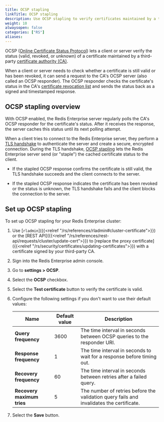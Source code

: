 ```yaml
---
title: OCSP stapling
linkTitle: OCSP stapling
description: Use OCSP stapling to verify certificates maintained by a third-party CA and authenticate connection attempts between clients and servers.
weight: 10
alwaysopen: false
categories: ["RS"]
aliases: 
---
```


OCSP ([Online Certificate Status Protocol](https://en.wikipedia.org/wiki/Online_Certificate_Status_Protocol)) lets a client or server verify the status (valid, revoked, or unknown) of a certificate maintained by a third-party [certificate authority (CA)](https://en.wikipedia.org/wiki/Certificate_authority).

When a client or server needs to check whether a certificate is still valid or has been revoked, it can send a request to the CA's OCSP server (also called an OCSP responder). The OCSP responder checks the certificate's status in the CA's [certificate revocation list](https://en.wikipedia.org/wiki/Certificate_revocation_list) and sends the status back as a signed and timestamped response.

## OCSP stapling overview

 With OCSP enabled, the Redis Enterprise server regularly polls the CA's OCSP responder for the certificate's status. After it receives the response, the server caches this status until its next polling attempt.

 When a client tries to connect to the Redis Enterprise server, they perform a [TLS handshake](https://en.wikipedia.org/wiki/Transport_Layer_Security#TLS_handshake) to authenticate the server and create a secure, encrypted connection. During the TLS handshake, [OCSP stapling](https://en.wikipedia.org/wiki/OCSP_stapling) lets the Redis Enterprise server send (or "staple") the cached certificate status to the client.

- If the stapled OCSP response confirms the certificate is still valid, the TLS handshake succeeds and the client connects to the server.

- If the stapled OCSP response indicates the certificate has been revoked or the status is unknown, the TLS handshake fails and the client blocks the connection to the server.

## Set up OCSP stapling

To set up OCSP stapling for your Redis Enterprise cluster:

1. Use [`rladmin`]({{<relref "/rs/references/rladmin#cluster-certificate">}}) or the [REST API]({{<relref "/rs/references/rest-api/requests/cluster/update-cert">}}) to [replace the proxy certificate]({{<relref "/rs/security/certificates/updating-certificates">}}) with a certificate signed by your third-party CA.

1. Sign into the Redis Enterprise admin console.

1. Go to **settings > OCSP**.

1. Select the **OCSP** checkbox.

1. Select the **Test certificate** button to verify the certificate is valid.

1. Configure the following settings if you don't want to use their default values:

    | Name | Default value | Description |
    |------|---------------|-------------|
    | **Query frequency** | 3600 | The time interval in seconds between OCSP queries to the responder URI. |
    | **Response frequency** | 1 | The time interval in seconds to wait for a response before timing out. |
    | **Recovery frequency** | 60 | The time interval in seconds between retries after a failed query. |
    | **Recovery maximum tries** | 5 | The number of retries before the validation query fails and invalidates the certificate. |

1. Select the **Save** button.
